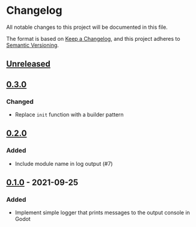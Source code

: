 <!-- markdownlint-disable-file MD024 -->

# Changelog

All notable changes to this project will be documented in this file.

The format is based on [Keep a Changelog](https://keepachangelog.com/en/1.0.0/),
and this project adheres to [Semantic Versioning](https://semver.org/spec/v2.0.0.html).

## [Unreleased]

## [0.3.0]

### Changed

- Replace `init` function with a builder pattern

## [0.2.0]

### Added

- Include module name in log output (#7)

## [0.1.0] - 2021-09-25

### Added

- Implement simple logger that prints messages to the output console in Godot

[unreleased]: https://github.com/jdno/godot-logger/compare/v0.3.0...HEAD
[0.3.0]: https://github.com/jdno/godot-logger/releases/tag/v0.3.0
[0.2.0]: https://github.com/jdno/godot-logger/releases/tag/v0.2.0
[0.1.0]: https://github.com/jdno/godot-logger/releases/tag/v0.1.0
